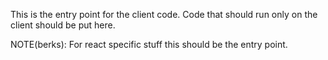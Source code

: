 This is the entry point for the client code.
Code that should run only on the client should be put here.

NOTE(berks): For react specific stuff this should be the entry point.

